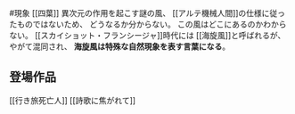 #現象 [[四葉]]
異次元の作用を起こす謎の風、
[[アルテ機械人間]]の仕様に従ったものではないため、
どうなるか分からない。
この風はどこにあるのかわからない。
[[スカイショット・フランシージャ]]時代には
[[海旋風]]と呼ばれるが、やがて混同され、
	**海旋風は特殊な自然現象を表す言葉になる**。
	
## 登場作品
[[行き旅死亡人]]
[[詩歌に焦がれて]]